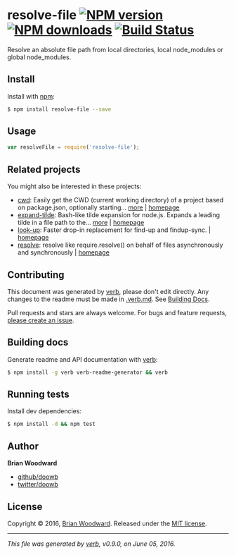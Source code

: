 # resolve-file [![NPM version](https://img.shields.io/npm/v/resolve-file.svg?style=flat)](https://www.npmjs.com/package/resolve-file) [![NPM downloads](https://img.shields.io/npm/dm/resolve-file.svg?style=flat)](https://npmjs.org/package/resolve-file) [![Build Status](https://img.shields.io/travis/doowb/resolve-file.svg?style=flat)](https://travis-ci.org/doowb/resolve-file)

Resolve an absolute file path from local directories, local node_modules or global node_modules.

## Install

Install with [npm](https://www.npmjs.com/):

```sh
$ npm install resolve-file --save
```

## Usage

```js
var resolveFile = require('resolve-file');
```

## Related projects

You might also be interested in these projects:

* [cwd](https://www.npmjs.com/package/cwd): Easily get the CWD (current working directory) of a project based on package.json, optionally starting… [more](https://github.com/jonschlinkert/cwd) | [homepage](https://github.com/jonschlinkert/cwd "Easily get the CWD (current working directory) of a project based on package.json, optionally starting from a given path. (Node.js/javascript util)")
* [expand-tilde](https://www.npmjs.com/package/expand-tilde): Bash-like tilde expansion for node.js. Expands a leading tilde in a file path to the… [more](https://github.com/jonschlinkert/expand-tilde) | [homepage](https://github.com/jonschlinkert/expand-tilde "Bash-like tilde expansion for node.js. Expands a leading tilde in a file path to the user home directory, or `~+` to the cwd.")
* [look-up](https://www.npmjs.com/package/look-up): Faster drop-in replacement for find-up and findup-sync. | [homepage](https://github.com/jonschlinkert/look-up "Faster drop-in replacement for find-up and findup-sync.")
* [resolve](https://www.npmjs.com/package/resolve): resolve like require.resolve() on behalf of files asynchronously and synchronously | [homepage](https://github.com/substack/node-resolve#readme "resolve like require.resolve() on behalf of files asynchronously and synchronously")

## Contributing

This document was generated by [verb](https://github.com/verbose/verb), please don't edit directly. Any changes to the readme must be made in [.verb.md](.verb.md). See [Building Docs](#building-docs).

Pull requests and stars are always welcome. For bugs and feature requests, [please create an issue](https://github.com/doowb/resolve-file/issues/new).

## Building docs

Generate readme and API documentation with [verb](https://github.com/verbose/verb):

```sh
$ npm install -g verb verb-readme-generator && verb
```

## Running tests

Install dev dependencies:

```sh
$ npm install -d && npm test
```

## Author

**Brian Woodward**

* [github/doowb](https://github.com/doowb)
* [twitter/doowb](http://twitter.com/doowb)

## License

Copyright © 2016, [Brian Woodward](https://github.com/doowb).
Released under the [MIT license](https://github.com/doowb/resolve-file/blob/master/LICENSE).

***

_This file was generated by [verb](https://github.com/verbose/verb), v0.9.0, on June 05, 2016._